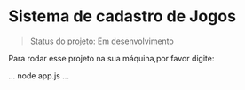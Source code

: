 # Sistema de cadastro de Jogos 

> Status do projeto: Em desenvolvimento

 Para rodar esse projeto na sua máquina,por favor digite:

...
node app.js
...

